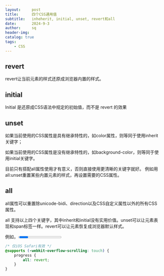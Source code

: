 ```yaml
---
layout:     post
title:      四个CSS通用值
subtitle:   inheherit, initial, unset, revert和all
date:       2024-9-3
author:     sq
header-img: 
catalog: true
tags:
    - CSS
---
```


## revert
revert让当前元素的样式还原成浏览器内置的样式。

## initial
Initial 是还原成CSS语法中规定的初始值，而不是 revert 的效果

## unset
如果当前使用的CSS属性是具有继承特性的，如color属性，则等同于使用inherit关键字；

如果当前使用的CSS属性是没有继承特性的，如background-color，则等同于使用initial关键字。

目前只有搭配all属性使用才有意义，否则直接使用更清晰的关键字就好。
例如用all:unset重置某些内置元素的样式，再设置需要的CSS属性。

## all
all属性可以重置除unicode-bidi、direction以及CSS自定义属性以外的所有CSS属性。

all 支持以上四个关键字，其中inherit和initial没有实用价值。unset可以让元素表现和span标签一样。revert可以让元素恢复成浏览器默认样式。

例如，<progress>进度条效果在iOS端很好看，很有质感，那么无须对其自定义样式，我们就可以使用all:revert将进度条一键还原成系统默认的样式：
```css
/* 仅iOS Safari有效 */
@supports (-webkit-overflow-scrolling: touch) {
    progress {
        all: revert;
    }
}
```

